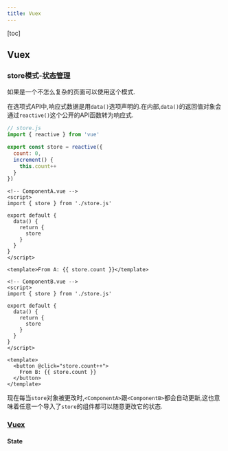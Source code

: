 ```yaml
---
title: Vuex
---
```




[toc]

## Vuex

### store模式-[状态管理](https://cn.vuejs.org/guide/scaling-up/state-management.html)

如果是一个不怎么复杂的页面可以使用这个模式.

在选项式API中,响应式数据是用`data()`选项声明的.在内部,`data()`的返回值对象会通过`reactive()`这个公开的API函数转为响应式.

```js
// store.js
import { reactive } from 'vue'

export const store = reactive({
  count: 0,
  increment() {
    this.count++
  }
})
```

```vue
<!-- ComponentA.vue -->
<script>
import { store } from './store.js'

export default {
  data() {
    return {
      store
    }
  }
}
</script>

<template>From A: {{ store.count }}</template>
```

```vue
<!-- ComponentB.vue -->
<script>
import { store } from './store.js'

export default {
  data() {
    return {
      store
    }
  }
}
</script>

<template>
  <button @click="store.count++">
    From B: {{ store.count }}
  </button>
</template>
```

现在每当`store`对象被更改时,`<ComponentA>`跟`<ComponentB>`都会自动更新,这也意味着任意一个导入了`store`的组件都可以随意更改它的状态.

### [Vuex](https://vuex.vuejs.org/zh/)

#### State

